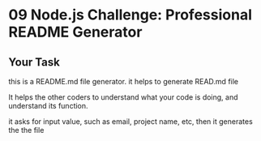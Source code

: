 # 09 Node.js Challenge: Professional README Generator

## Your Task

this is a README.md file generator. it helps to generate READ.md file

It helps the other coders to understand what your code is doing, and understand its function.

it asks for input value, such as email, project name, etc, then it generates the the file



